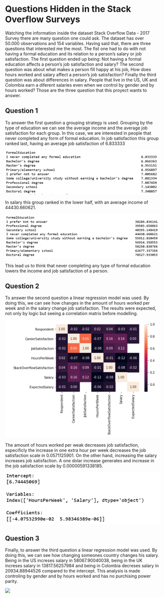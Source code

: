# Questions Hidden in the Stack Overflow Surveys

Watching the information inside the dataset Stack Overflow Data - 2017 Survey there are many question one could ask. The dataset has over 50.000 observations and 154 variables. Having said that, there are three questions that interested me the most. The fist one had to do with not having a formal education and its relation to a person’s salary or job satisfaction. The first question ended up being: Not having a formal education affects a person’s job satisfaction and salary? The second question was about what makes a person fill happy at his job, How does hours worked and salary affect a person’s job satisfaction? Finally the third question was about differences in salary. People that live in the US, UK and Colombia earn a diferent salaries even when we control by gender and by hours worked? Those are the three question that this proyect wants to answer.

## Question 1
To answer the first question a grouping strategy is used. Grouping by the type of education we can see the average income and the average job satisfaction for each group. In this case, we are interested in people that never completed any form of formal education. In job satisfaction this group ranked last, having an average job satisfaction of 6.833333

![](https://github.com/jaescbar/Project_1/blob/main/Images/Imagen1.PNG)

In salary this group ranked in the lower half, with an average income of 44430.660621.

![](https://github.com/jaescbar/Project_1/blob/main/Images/imagen%202.PNG)

This lead us to think that never completing any type of formal education lowers the income and job satisfaction of a person.

## Question 2
To answer the second question a linear regression model was used. By doing this, we can see how changes in the amount of hours worked per week and in the salary change job satisfaction. The results were expected, not only by logic but seeing a correlation matrix before modelling.

![](https://github.com/jaescbar/Project_1/blob/main/Images/imagen%203.PNG)

The amount of hours worked per weak decreases job satisfaction, especificly the increase in one extra hour per week decreases the job satisfaction scale in 0.0571125901. On the other hand, increasing the salary increases job satisfaction. A one dolar increase generates and increase in the job satisfaction scale by 0.00000591338185.


![](https://github.com/jaescbar/Project_1/blob/main/Images/Imagen%205.PNG)


## Question 3
Finally, to answer the third question a linear regression model was used. By doing this, we can see how changing someones country changes his salary. Being in the US increses salary in 58067.90040038, being in the UK increses salary in 13817.56257984 and being in Colombia decreses salary in 20934.88944526 compared to the intercept. This analysis is made controling by gender and by hours worked and has no purchising power parity.


![](https://github.com/jaescbar/Project_1/blob/main/Imagen%206.PNG)
